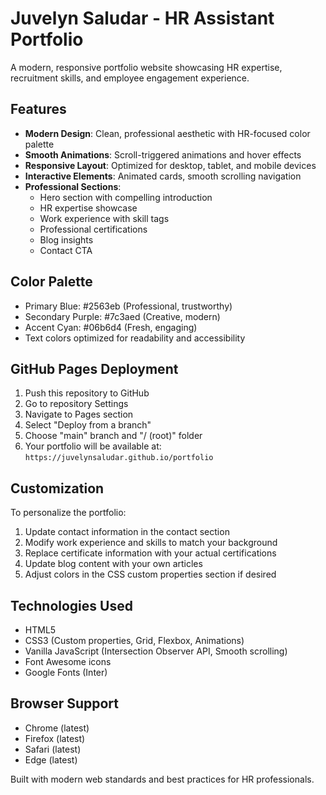 # Juvelyn Saludar - HR Assistant Portfolio

A modern, responsive portfolio website showcasing HR expertise, recruitment skills, and employee engagement experience.

## Features

- **Modern Design**: Clean, professional aesthetic with HR-focused color palette
- **Smooth Animations**: Scroll-triggered animations and hover effects
- **Responsive Layout**: Optimized for desktop, tablet, and mobile devices
- **Interactive Elements**: Animated cards, smooth scrolling navigation
- **Professional Sections**:
  - Hero section with compelling introduction
  - HR expertise showcase
  - Work experience with skill tags
  - Professional certifications
  - Blog insights
  - Contact CTA

## Color Palette

- Primary Blue: #2563eb (Professional, trustworthy)
- Secondary Purple: #7c3aed (Creative, modern)
- Accent Cyan: #06b6d4 (Fresh, engaging)
- Text colors optimized for readability and accessibility

## GitHub Pages Deployment

1. Push this repository to GitHub
2. Go to repository Settings
3. Navigate to Pages section
4. Select "Deploy from a branch"
5. Choose "main" branch and "/ (root)" folder
6. Your portfolio will be available at: `https://juvelynsaludar.github.io/portfolio`

## Customization

To personalize the portfolio:

1. Update contact information in the contact section
2. Modify work experience and skills to match your background
3. Replace certificate information with your actual certifications
4. Update blog content with your own articles
5. Adjust colors in the CSS custom properties section if desired

## Technologies Used

- HTML5
- CSS3 (Custom properties, Grid, Flexbox, Animations)
- Vanilla JavaScript (Intersection Observer API, Smooth scrolling)
- Font Awesome icons
- Google Fonts (Inter)

## Browser Support

- Chrome (latest)
- Firefox (latest)
- Safari (latest)
- Edge (latest)

Built with modern web standards and best practices for HR professionals.